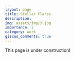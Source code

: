 ```yaml
---
layout: page
title: Stellar Flares
description: 
img: assets/img/3.jpg
importance: 2
category: work
giscus_comments: true
---
```


This page is under construction!
